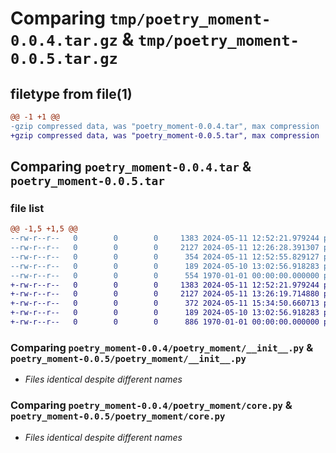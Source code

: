 # Comparing `tmp/poetry_moment-0.0.4.tar.gz` & `tmp/poetry_moment-0.0.5.tar.gz`

## filetype from file(1)

```diff
@@ -1 +1 @@
-gzip compressed data, was "poetry_moment-0.0.4.tar", max compression
+gzip compressed data, was "poetry_moment-0.0.5.tar", max compression
```

## Comparing `poetry_moment-0.0.4.tar` & `poetry_moment-0.0.5.tar`

### file list

```diff
@@ -1,5 +1,5 @@
--rw-r--r--   0        0        0     1383 2024-05-11 12:52:21.979244 poetry_moment-0.0.4/poetry_moment/__init__.py
--rw-r--r--   0        0        0     2127 2024-05-11 12:26:28.391307 poetry_moment-0.0.4/poetry_moment/core.py
--rw-r--r--   0        0        0      354 2024-05-11 12:52:55.829127 poetry_moment-0.0.4/pyproject.toml
--rw-r--r--   0        0        0      189 2024-05-10 13:02:56.918283 poetry_moment-0.0.4/README.md
--rw-r--r--   0        0        0      554 1970-01-01 00:00:00.000000 poetry_moment-0.0.4/PKG-INFO
+-rw-r--r--   0        0        0     1383 2024-05-11 12:52:21.979244 poetry_moment-0.0.5/poetry_moment/__init__.py
+-rw-r--r--   0        0        0     2127 2024-05-11 13:26:19.714880 poetry_moment-0.0.5/poetry_moment/core.py
+-rw-r--r--   0        0        0      372 2024-05-11 15:34:50.660713 poetry_moment-0.0.5/pyproject.toml
+-rw-r--r--   0        0        0      189 2024-05-10 13:02:56.918283 poetry_moment-0.0.5/README.md
+-rw-r--r--   0        0        0      886 1970-01-01 00:00:00.000000 poetry_moment-0.0.5/PKG-INFO
```

### Comparing `poetry_moment-0.0.4/poetry_moment/__init__.py` & `poetry_moment-0.0.5/poetry_moment/__init__.py`

 * *Files identical despite different names*

### Comparing `poetry_moment-0.0.4/poetry_moment/core.py` & `poetry_moment-0.0.5/poetry_moment/core.py`

 * *Files identical despite different names*

